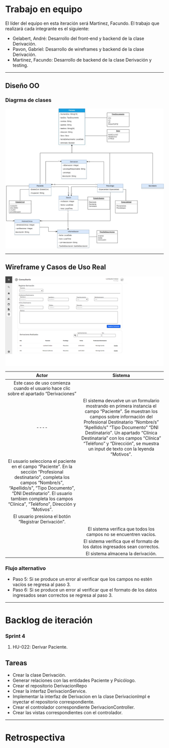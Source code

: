 # Trabajo en equipo

El líder del equipo en esta iteración será Martinez, Facundo. 
El trabajo que realizará cada integrante es el siguiente:

- Gelabert, André: Desarrollo del front-end y backend de la clase Derivación.
- Pavon, Gabriel: Desarrollo de wireframes y backend de la clase Derivación.
- Martinez, Facundo: Desarrollo de backend de la clase Derivación y testing.

---
## Diseño OO

### Diagrma de clases
![diagrama](img/diagrma-de-clase.jpg)

---
## Wireframe y Casos de Uso Real

![wireframe](img/wireframe.png)

Actor |                                                                                                                Sistema                                                                                                                 |
:----------:|:--------------------------------------------------------------------------------------------------------------------------------------------------------------------------------------------------------------------------------------:|
   Este caso de uso comienza cuando el usuario hace clic sobre el apartado “Derivaciones”  |
   ----   |                                                                                                        El sistema devuelve un un formulario mostrando en primera instancia el campo “Paciente”.  Se muestran los campos sobre información del Profesional Destinatario “Nombre/s” “Apellido/s” “Tipo Documento” “DNI Destinatario”. Un apartado “Clínica Destinataria” con los campos “Clínica” “Teléfono” y “Dirección”, se muestra un input de texto con la leyenda “Motivos”.                                                                                                         |
       El usuario selecciona el paciente en el campo “Paciente”. En la sección “Profesional destinatario”, completa los campos “Nombre/s”, “Apellido/s”, “Tipo Documento”, “DNI Destinatario”. El usuario tambien completa los campos “Clinica”, “Teléfono”, Dirección y “Motivos”.   |                                                                                                                                                                                                                                        |
|El usuario presiona el botón “Registrar Derivación”.
|        | El sistema verifica que todos los campos no se encuentren vacíos.
|       | El sistema verifica que el formato de los datos ingresados sean correctos.
|           | El sistema almacena la derivación.

### Flujo alternativo
- Paso 5: Si se produce un error al verificar que los campos no estén vacíos se regresa al paso 3.
- Paso 6: Si se produce un error al verificar que el formato de los datos ingresados sean correctos se regresa al paso 3.

---
# Backlog de iteración
### Sprint 4

1. HU-022: Derivar Paciente.

## Tareas

- Crear la clase Derivación.
- Generar relaciones con las entidades Paciente y Psicólogo.
- Crear el repositorio DerivacionRepo
- Crear la interfaz DerivacionService.
- Implementar la interfaz de Derivacion en la clase DerivacionImpl e inyectar el repositorio correspondiente.
- Crear el controlador correspondiente DerivacionController.
- Crear las vistas correspondientes con el controlador.

---

# Retrospectiva